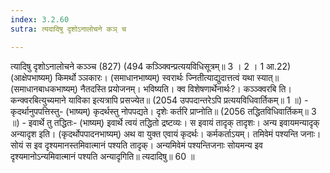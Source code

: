 ```yaml
---
index: 3.2.60
sutra: त्यदादिषु दृशोऽनालोचने कञ् च

---
```

 त्यादिषु दृशोऽनालोचने कञ्ञ्च (827) (494 कञ्ञ्क्विन्प्रत्ययविधिसूत्रम्॥ 3 । 2 । 1 आ.22) (आक्षेपभाष्यम्) किमर्थो ञ्ञकारः। (समाधानभाष्यम्) स्वरार्थः ज्नितीत्याद्युदात्तत्वं यथा स्यात्॥ (समाधानबाधकभाष्यम्) नैतदस्ति प्रयोजनम्। भविष्यति। क्व विशेषणार्थेनार्थः?। कञ्ञ्क्वरबि ति। कन्क्वरबित्युच्यमाने याविका इत्यत्रापि प्रसज्येत॥ (2054 उपपदान्तरेऽपि प्रत्ययविधिवार्तिकम्॥ 1 ॥) - कृदर्थानुपपत्तिस्तु- (भाष्यम्) कृदर्थस्तु नोपपद्यते। दृशेः कर्तरि प्राप्नोति॥ (2056 तद्धितविधिवार्तिकम्॥ 3 ॥) - इवार्थे तु तद्धितः- (भाष्यम्) इवार्थे त्वयं तद्धितो द्रष्टव्यः। स इवायं तादृक् तादृशः। अन्य इवायमन्यादृक् अन्यादृश इति। (कृदर्थोपपादनभाष्यम्) अथ वा युक्त एवायं कृदर्थः। कर्मकर्ताऽयम्। तमिवेमं पश्यन्ति जनाः। सोयं स इव दृश्यमानस्तमिवात्मानं पश्यति तादृक्। अन्यमिवेमं पश्यन्तिजनाः सोयमन्य इव दृश्यमानोऽन्यमिवात्मानं पश्यति अन्यादृगिति॥ त्यदादिषु॥ 60 ॥ 